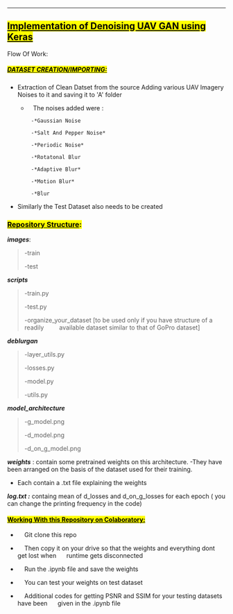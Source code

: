 ---

## <mark>**<u>Implementation of Denoising UAV GAN using Keras</u>**</mark>



 Flow Of Work:

##### <u><mark>DATASET CREATION/IMPORTING:</mark></u>

- Extraction of Clean Datset from the source Adding various UAV Imagery Noises to it and saving it to 'A' folder 
  
  -    The noises added were :
    
    ```
     -*Gaussian Noise
     
     -*Salt And Pepper Noise*
    
     -*Periodic Noise*
    
     -*Rotatonal Blur
    
     -*Adaptive Blur*
    
     -*Motion Blur*
    
     -*Blur 
    ```

- Similarly the Test Dataset also needs to be created 

### **<mark><u>Repository Structure</u>:</mark>**

***images***: 

> -train 
> 
> -test 

***scripts***

> -train.py 
> 
> -test.py 
> 
> -organize_your_dataset [to be used only if you have structure of a readily         available dataset similar to that of GoPro dataset] 

***deblurgan***

> -layer_utils.py
> 
> -losses.py
> 
> -model.py
> 
> -utils.py

***model_architecture*** 

> -g_model.png 
> 
> -d_model.png 
> 
> -d_on_g_model.png 

***weights*** : contain some pretrained weights on this architecture. -They have been arranged on the basis of the dataset used for their training.

- Each contain a .txt file explaining the weights

***log.txt :*** containg mean of d_losses and d_on_g_losses for each epoch ( you can change the printing frequency in the code)



#### **<mark><u>Working With this Repository on Colaboratory:</u></mark>**

-     Git clone this repo 

-     Then copy it on your drive so that the weights and everything dont get lost when      runtime gets disconnected 

-     Run the .ipynb file and save the weights 

-     You can test your weights on test dataset 

-     Additional codes for getting PSNR and SSIM for your testing datasets have been           given in the .ipynb file





